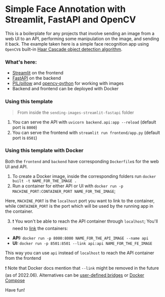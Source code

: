 # Simple Face Annotation with Streamlit, FastAPI and OpenCV

This is a boilerplate for any projects that involve sending an image from a web UI to an API, performing some manipulation on the image, and sending it back. The example taken here is a simple face recognition app using `OpenCV`s built-in [Haar Cascade object detection algorithm](https://pyimagesearch.com/2021/04/12/opencv-haar-cascades/).

### What's here:

* [Streamlit](https://docs.streamlit.io/) on the frontend
* [FastAPI](https://fastapi.tiangolo.com/) on the backend
* [PIL/pillow](https://pillow.readthedocs.io/en/stable/) and [opencv-python](https://github.com/opencv/opencv-python) for working with images
* Backend and frontend can be deployed with Docker

### Using this template

> From inside the `sending-images-streamlit-fastapi` folder

1. You can serve the API with `uvicorn backend.api:app --reload` (default port is `8000`)
2. You can serve the frontend with `streamlit run frontend/app.py` (default port is `8501`)

### Using this template with Docker

Both the `frontend` and `backend` have corresponding `Dockerfile`s for the web UI and API.

1. To create a Docker image, inside the corresponding folders run `docker built -t NAME_FOR_THE_IMAGE .`
2. Run a container for either API or UI with `docker run -p MACHINE_PORT:CONTAINER_PORT NAME_FOR_THE_IMAGE`;

  Here, `MACHINE_PORT` is the `localhost` port you want to link to the container, while `CONTAINER_PORT` is the port which will be used by the running app in the container.


3. ❗ You won't be able to reach the API container through `localhost`; You'll need to [link](https://docs.docker.com/network/links/) the containers:

  * **API:** `docker run -p 8000:8000 NAME_FOR_THE_API_IMAGE --name api`
  * **UI:** `docker run -p 8501:8501 --link api:api NAME_FOR_THE_FE_IMAGE`

  This way you can use `api` instead of `localhost` to reach the API container from the frontend

  ❗ Note that Docker docs mention that `--link` might be removed in the future (as of 2022.06). Alternatives can be [user-defined bridges](https://docs.docker.com/network/bridge/#differences-between-user-defined-bridges-and-the-default-bridge) or [Docker Compose](https://docs.docker.com/compose/)

  Have fun!


